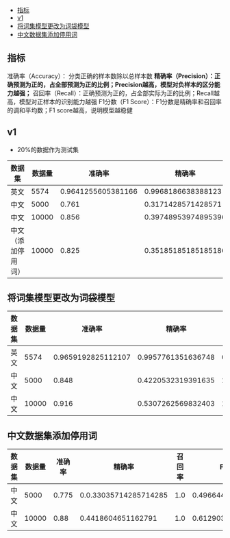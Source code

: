 <!-- TOC -->
  * [指标](#指标)
  * [v1](#v1)
  * [将词集模型更改为词袋模型](#将词集模型更改为词袋模型)
  * [中文数据集添加停用词](#中文数据集添加停用词)
<!-- TOC -->

## 指标

准确率（Accuracy）： 分类正确的样本数除以总样本数
**精确率（Precision）：正确预测为正的，占全部预测为正的比例；Precision越高，模型对负样本的区分能力越强；**
召回率（Recall）：正确预测为正的，占全部实际为正的比例；Recall越高，模型对正样本的识别能力越强
F1分数（F1 Score）：F1分数是精确率和召回率的调和平均数；F1 score越高，说明模型越稳健

## v1

- 20%的数据作为测试集

| 数据集       | 数据量   | 准确率                | 精确率                 | 召回率               | F1分数                |
|-----------|-------|--------------------|---------------------|-------------------|---------------------|
| 英文        | 5574  | 0.9641255605381166 | 0.9968186638388123  | 0.962128966223132 | 0.9791666666666666  |
| 中文        | 5000  | 0.761              | 0.3171428571428571  | 1.0               | 0.48156182212581344 |
| 中文        | 10000 | 0.856              | 0.39748953974895396 | 1.0               | 0.5688622754491018  |
| 中文（添加停用词） | 10000 | 0.825              | 0.35185185185185186 | 1.0               | 0.5205479452054794  |

## 将词集模型更改为词袋模型

| 数据集 | 数据量   | 准确率                | 精确率                | 召回率                | F1分数               |
|-----|-------|--------------------|--------------------|--------------------|--------------------|
| 英文  | 5574  | 0.9659192825112107 | 0.9957761351636748 | 0.9651995905834186 | 0.9802494802494802 |
| 中文  | 5000  | 0.848              | 0.4220532319391635 | 1.0                | 0.5935828877005348 |
| 中文  | 10000 | 0.916              | 0.5307262569832403 | 1.0                | 0.6934306569343066 |

## 中文数据集添加停用词

| 数据集 | 数据量   | 准确率   | 精确率                   | 召回率 | F1分数               |
|-----|-------|-------|-----------------------|-----|--------------------|
| 中文  | 5000  | 0.775 | 0.0.33035714285714285 | 1.0 | 0.4966442953020134 |
| 中文  | 10000 | 0.88  | 0.4418604651162791    | 1.0 | 0.6129032258064516 |
